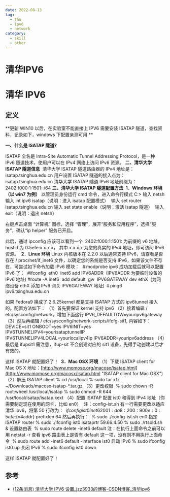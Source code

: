 ```yaml
---
date: 2022-08-13
tag:
  - thu
  - ipv6
  - network
category:
  - skill
  - other
---
```


# 清华IPV6

# 清华 IPV6


## 定义


**更新 WIN10 以后，在实验室不能直接上 IPV6 需要安装 ISATAP 隧道，查找资料，记录如下，windows 下配置亲测可用
**

**一、什么是 ISATAP 隧道?** 

ISATAP 全名是 Intra-Site Automatic Tunnel Addressing Protocol，是一种 IPv6 隧道技术，使用户可以在 IPv4 网络上访问 IPv6 资源。
**二、清华大学 ISATAP 隧道信息** 
清华大学 ISATAP 隧道路由器的 IPv4 地址是：isatap.tsinghua.edu.cn
用户设置 ISATAP 隧道的接入点为：isatap.tsinghua.edu.cn
清华大学 ISATAP 隧道 IPv6 地址前缀为：2402:f000:1:1501::/64
**三、清华大学 ISATAP 隧道配置方法** 
**1．Windows 环境（以 win7 为例）**
以管理员身份运行 cmd 命令，进入命令行模式 C:\>
输入 netsh
输入 int ipv6 isatap（说明：进入 isatap 配置模式） 
输入 set router isatap.tsinghua.edu.cn
输入 set state enable（说明：激活 isatap 隧道） 
输入 exit（说明：退出 netsh）

右键点击桌面 “计算机” 图标，选择 “管理”，展开“服务和应用程序”，选择“服务”，确认“ip helper” 服务已开启。

此后，通过 ipconfig 应该可以看到一个  2402:f000:1:1501: 为前缀的 v6 地址，hostid 为 0:5efe:x.x.x.x， 其中 x.x.x.x 为您的真实的 IPv4 地址，即可访问 IPv6 资源。 
**2．Linux 环境**
Linux 内核版本在 2.2.0 以后通常支持 IPv6，请查看是否存在 / proc/net/if_inet6 文件，以确定您的系统是否支持 IPv6，如果该文件不存在，可尝试如下命令加载 IPv6 模块： 
＃modprobe ipv6
成功加载后就可以配置 IPv6 了： 
#ifconfig  eth0  inet6 add IPV6ADDR  (IPV6ADDR 为要临时设备的 IPv6 地址)
#route -A inet6  add default  gw  IPV6GATEWAY dev ethX  (为网络设备 ethX 添加 IPv6 网关 IPV6GATEWAY 地址)
＃ping6 ipv6.tsinghua.edu.cn

如果 Fedora9 换成了 2.6.25kernel 都是支持 ISATAP 方式的 ipv6tunnel 接入的。配置方法如下：
（1）首先要保证 kernel 支持 ipv6
（2）接着编辑 / etc/sysconfig/network，增加下面这行
IPV6_DEFAULTGW=youripv6gateway
（3）然后再编辑 / etc/sysconfig/network-scripts/ifcfg-sit1, 内容如下： 
DEVICE=sit1
ONBOOT=yes
IPV6INIT=yes
IPV6TUNNELIPV4=yourisataptunnelIP
IPV6TUNNELIPV4LOCAL=yourlocalipv4ip
IPV6ADDR=youripv6address
（4）最后是 ifupsit1
需注意，ifup-sit 不会创建对应的 sit1 设备，先得手动创建以后才有效的。

这样 ISATAP 就配置好了！ 
**3．Mac OSX 环境**
（1）下载 ISATAP client for Mac OS X
地址：[http://www.momose.org/macosx/isatap.html](http://www.momose.org/macosx/isatap.html "ISATAP client for Mac OSX")
（2）解压 ISATAP client
% cd /usr/local
% sudo tar xfz ~/Downloads/macosx-isatap-*.tar.gz
（3）更改权限 
% sudo chown -R root:wheel /usr/local/isatap
% sudo chmod -R 644 /usr/local/isatap/isatap.kext
（4）配置 ISATAP
配置 ist0 和得到 IPv4 地址（你需要制定现在使用的网卡，比如 en0） 
注：config-ist.sh 有一行需要更改以适应清华 ipv6，将第 50 行改为： 
${ifconfig} ist0 inet6 2001:da8:200:900e:0:5efe:${v4addr} prefixlen 64
然后再执行： 
% sudo ./config-ist.sh en0
指定 ISATAP router
% sudo ./ifconfig ist0 isataprtr 59.66.4.50
% sudo ./rtsold.sh &amp;
设置路由表 
% sudo route delete -inet6 default
注：在执行上面命令之前可以用 netstat -r 查看 ipv6 路由表上是否有 default 这一项，没有则不用执行上面命令 
% sudo route add -inet6 default -interface ist0
启动 IPv6
% sudo ifconfig ist0 up
关闭 IPv6
% sudo ifconfig ist0 down

这样 ISATAP 就配置好了！


## 参考

- [(12条消息) 清华大学 IPV6 设置_jzz3933的博客-CSDN博客_清华ipv6](https://blog.csdn.net/jzz3933/article/details/80732207)
